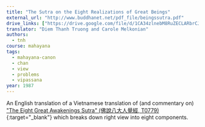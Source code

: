 ```yaml
---
title: "The Sutra on the Eight Realizations of Great Beings"
external_url: "http://www.buddhanet.net/pdf_file/beingssutra.pdf"
drive_links: ["https://drive.google.com/file/d/1CA34zlnebM8RuZECLARbrCJkB16D_JWN/view?usp=drivesdk"]
translator: "Diem Thanh Truong and Carole Melkonian"
authors:
  - tnh
course: mahayana
tags:
  - mahayana-canon
  - chan
  - view
  - problems
  - vipassana
year: 1987
---
```


An English translation of a Vietnamese translation of (and commentary on) ["The Eight Great Awakenings Sutra" (佛說八大人覺經, T0779)](https://fotuozhengfa.com/archives/35339){:target="_blank"} which breaks down right view into eight components.
